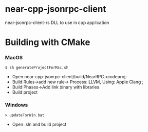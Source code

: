 # near-cpp-jsonrpc-client
near-jsonrpc-client-rs DLL to use in cpp application

# Building with CMake
### MacOS
```
$ sh generateProjectForMac.sh
```
* Open near-cpp-jsonrpc-client/build/NearRPC.xcodeproj;
* Build Rules->add new rule-> Process: LLVM, Using: Apple Clang ;
* Build Phases->Add link binary with libraries
* Build project
### Windows
```
> updateForWin.bat
```
* Open .sln and build project

